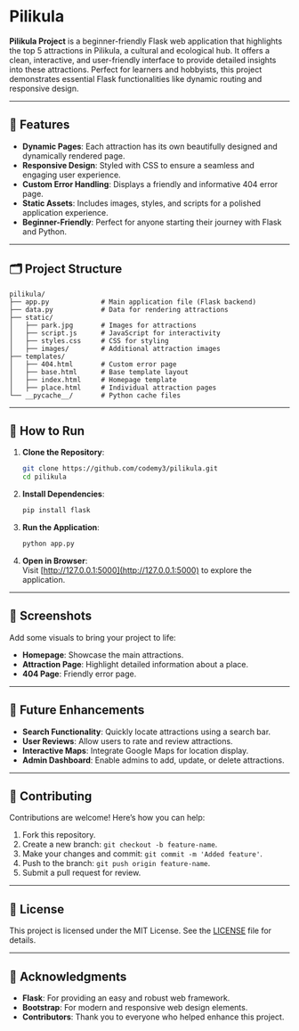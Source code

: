 
# Pilikula

**Pilikula Project** is a beginner-friendly Flask web application that highlights the top 5 attractions in Pilikula, a cultural and ecological hub. It offers a clean, interactive, and user-friendly interface to provide detailed insights into these attractions. Perfect for learners and hobbyists, this project demonstrates essential Flask functionalities like dynamic routing and responsive design.

---

## 🌟 Features

- **Dynamic Pages**: Each attraction has its own beautifully designed and dynamically rendered page.
- **Responsive Design**: Styled with CSS to ensure a seamless and engaging user experience.
- **Custom Error Handling**: Displays a friendly and informative 404 error page.
- **Static Assets**: Includes images, styles, and scripts for a polished application experience.
- **Beginner-Friendly**: Perfect for anyone starting their journey with Flask and Python.

---

## 🗂️ Project Structure

```
pilikula/
├── app.py             # Main application file (Flask backend)
├── data.py            # Data for rendering attractions
├── static/
│   ├── park.jpg       # Images for attractions
│   ├── script.js      # JavaScript for interactivity
│   ├── styles.css     # CSS for styling
│   ├── images/        # Additional attraction images
├── templates/
│   ├── 404.html       # Custom error page
│   ├── base.html      # Base template layout
│   ├── index.html     # Homepage template
│   ├── place.html     # Individual attraction pages
└── __pycache__/       # Python cache files
```

---

## 🚀 How to Run

1. **Clone the Repository**:  
   ```bash
   git clone https://github.com/codemy3/pilikula.git
   cd pilikula
   ```

2. **Install Dependencies**:  
   ```bash
   pip install flask
   ```

3. **Run the Application**:  
   ```bash
   python app.py
   ```

4. **Open in Browser**:  
   Visit [http://127.0.0.1:5000](http://127.0.0.1:5000) to explore the application.

---

## 📸 Screenshots

Add some visuals to bring your project to life:  
- **Homepage**: Showcase the main attractions.  
- **Attraction Page**: Highlight detailed information about a place.  
- **404 Page**: Friendly error page.

---

## 🌱 Future Enhancements

- **Search Functionality**: Quickly locate attractions using a search bar.
- **User Reviews**: Allow users to rate and review attractions.
- **Interactive Maps**: Integrate Google Maps for location display.
- **Admin Dashboard**: Enable admins to add, update, or delete attractions.

---

## 🤝 Contributing

Contributions are welcome! Here’s how you can help:  
1. Fork this repository.  
2. Create a new branch: `git checkout -b feature-name`.  
3. Make your changes and commit: `git commit -m 'Added feature'`.  
4. Push to the branch: `git push origin feature-name`.  
5. Submit a pull request for review.

---

## 📜 License

This project is licensed under the MIT License. See the [LICENSE](LICENSE) file for details.

---

## 🙌 Acknowledgments

- **Flask**: For providing an easy and robust web framework.
- **Bootstrap**: For modern and responsive web design elements.
- **Contributors**: Thank you to everyone who helped enhance this project.
